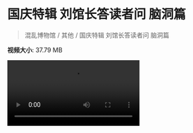 # 国庆特辑 刘馆长答读者问 脑洞篇

> 混乱博物馆 / 其他 / 国庆特辑 刘馆长答读者问 脑洞篇

**视频大小**: 37.79 MB

<div class="video"><video src="https://file.hsyhx.top/video/混乱博物馆/其他/国庆特辑 刘馆长答读者问 脑洞篇.mp4" controls preload>🤔 您的浏览器不支持 video 标签</video></div>